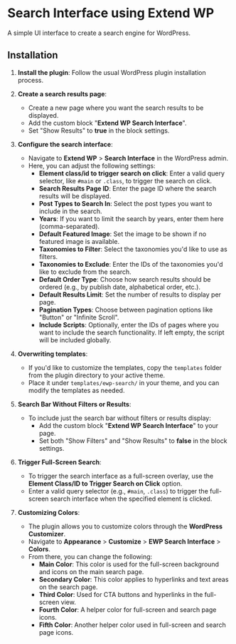 # Search Interface using Extend WP

A simple UI interface to create a search engine for WordPress.

## Installation

1. **Install the plugin**: Follow the usual WordPress plugin installation process.
   
2. **Create a search results page**:
   - Create a new page where you want the search results to be displayed.
   - Add the custom block "**Extend WP Search Interface**".
   - Set "Show Results" to **true** in the block settings.

3. **Configure the search interface**:
   - Navigate to **Extend WP** > **Search Interface** in the WordPress admin.
   - Here, you can adjust the following settings:
     - **Element class/id to trigger search on click**: Enter a valid query selector, like `#main` or `.class`, to trigger the search on click.
     - **Search Results Page ID**: Enter the page ID where the search results will be displayed.
     - **Post Types to Search In**: Select the post types you want to include in the search.
     - **Years**: If you want to limit the search by years, enter them here (comma-separated).
     - **Default Featured Image**: Set the image to be shown if no featured image is available.
     - **Taxonomies to Filter**: Select the taxonomies you'd like to use as filters.
     - **Taxonomies to Exclude**: Enter the IDs of the taxonomies you'd like to exclude from the search.
     - **Default Order Type**: Choose how search results should be ordered (e.g., by publish date, alphabetical order, etc.).
     - **Default Results Limit**: Set the number of results to display per page.
     - **Pagination Types**: Choose between pagination options like "Button" or "Infinite Scroll".
     - **Include Scripts**: Optionally, enter the IDs of pages where you want to include the search functionality. If left empty, the script will be included globally.

4. **Overwriting templates**:
   - If you'd like to customize the templates, copy the `templates` folder from the plugin directory to your active theme.
   - Place it under `templates/ewp-search/` in your theme, and you can modify the templates as needed.

5. **Search Bar Without Filters or Results**:
   - To include just the search bar without filters or results display:
     - Add the custom block "**Extend WP Search Interface**" to your page.
     - Set both "Show Filters" and "Show Results" to **false** in the block settings.

6. **Trigger Full-Screen Search**:
   - To trigger the search interface as a full-screen overlay, use the **Element Class/ID to Trigger Search on Click** option.
   - Enter a valid query selector (e.g., `#main`, `.class`) to trigger the full-screen search interface when the specified element is clicked.

7. **Customizing Colors**:
   - The plugin allows you to customize colors through the **WordPress Customizer**.
   - Navigate to **Appearance** > **Customize** > **EWP Search Interface** > **Colors**.
   - From there, you can change the following:
     - **Main Color**: This color is used for the full-screen background and icons on the main search page.
     - **Secondary Color**: This color applies to hyperlinks and text areas on the search page.
     - **Third Color**: Used for CTA buttons and hyperlinks in the full-screen view.
     - **Fourth Color**: A helper color for full-screen and search page icons.
     - **Fifth Color**: Another helper color used in full-screen and search page icons.